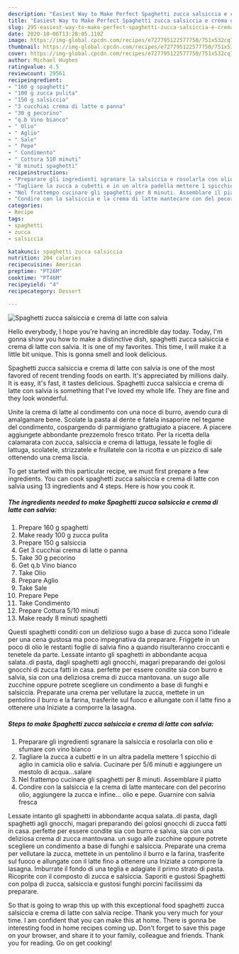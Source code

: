 ```yaml
---
description: "Easiest Way to Make Perfect Spaghetti zucca salsiccia e crema di latte con salvia"
title: "Easiest Way to Make Perfect Spaghetti zucca salsiccia e crema di latte con salvia"
slug: 295-easiest-way-to-make-perfect-spaghetti-zucca-salsiccia-e-crema-di-latte-con-salvia
date: 2020-10-06T13:28:05.110Z
image: https://img-global.cpcdn.com/recipes/e727795122577750/751x532cq70/spaghetti-zucca-salsiccia-e-crema-di-latte-con-salvia-recipe-main-photo.jpg
thumbnail: https://img-global.cpcdn.com/recipes/e727795122577750/751x532cq70/spaghetti-zucca-salsiccia-e-crema-di-latte-con-salvia-recipe-main-photo.jpg
cover: https://img-global.cpcdn.com/recipes/e727795122577750/751x532cq70/spaghetti-zucca-salsiccia-e-crema-di-latte-con-salvia-recipe-main-photo.jpg
author: Michael Hughes
ratingvalue: 4.5
reviewcount: 29561
recipeingredient:
- "160 g spaghetti"
- "100 g zucca pulita"
- "150 g salsiccia"
- "3 cucchiai crema di latte o panna"
- "30 g pecorino"
- "q.b Vino bianco"
- " Olio"
- " Aglio"
- " Sale"
- " Pepe"
- " Condimento"
- " Cottura 510 minuti"
- "8 minuti spaghetti"
recipeinstructions:
- "Preparare gli ingredienti sgranare la salsiccia e rosolarla con olio e sfumare con vino bianco"
- "Tagliare la zucca a cubetti e in un altra padella mettere 1 spicchio di aglio in camicia olio e salvia. Cucinare per 5/6 minuti e aggiungere un mestolo di acqua...salare"
- "Nel frattempo cucinare gli spaghetti per 8 minuti. Assemblare il piatto"
- "Condire con la salsiccia e la crema di latte mantecare con del pecorino olio, aggiungere la zucca e infine... olio e pepe. Guarnire con salvia fresca"
categories:
- Recipe
tags:
- spaghetti
- zucca
- salsiccia

katakunci: spaghetti zucca salsiccia 
nutrition: 204 calories
recipecuisine: American
preptime: "PT26M"
cooktime: "PT46M"
recipeyield: "4"
recipecategory: Dessert

---
```



![Spaghetti zucca salsiccia e crema di latte con salvia](https://img-global.cpcdn.com/recipes/e727795122577750/751x532cq70/spaghetti-zucca-salsiccia-e-crema-di-latte-con-salvia-recipe-main-photo.jpg)

Hello everybody, I hope you're having an incredible day today. Today, I'm gonna show you how to make a distinctive dish, spaghetti zucca salsiccia e crema di latte con salvia. It is one of my favorites. This time, I will make it a little bit unique. This is gonna smell and look delicious.

Spaghetti zucca salsiccia e crema di latte con salvia is one of the most favored of recent trending foods on earth. It's appreciated by millions daily. It is easy, it's fast, it tastes delicious. Spaghetti zucca salsiccia e crema di latte con salvia is something that I've loved my whole life. They are fine and they look wonderful.

Unite la crema di latte al condimento con una noce di burro, avendo cura di amalgamare bene. Scolate la pasta al dente e fatela insaporire nel tegame del condimento, cospargendo di parmigiano grattugiato a piacere. A piacere aggiungete abbondante prezzemolo fresco tritato. Per la ricetta della calamarata con zucca, salsiccia e crema di lattuga, lessate le foglie di lattuga, scolatele, strizzatele e frullatele con la ricotta e un pizzico di sale ottenendo una crema liscia.


To get started with this particular recipe, we must first prepare a few ingredients. You can cook spaghetti zucca salsiccia e crema di latte con salvia using 13 ingredients and 4 steps. Here is how you cook it.

<!--inarticleads1-->

##### The ingredients needed to make Spaghetti zucca salsiccia e crema di latte con salvia:

1. Prepare 160 g spaghetti
1. Make ready 100 g zucca pulita
1. Prepare 150 g salsiccia
1. Get 3 cucchiai crema di latte o panna
1. Take 30 g pecorino
1. Get q.b Vino bianco
1. Take  Olio
1. Prepare  Aglio
1. Take  Sale
1. Prepare  Pepe
1. Take  Condimento
1. Prepare  Cottura 5/10 minuti
1. Make ready 8 minuti spaghetti


Questi spaghetti conditi con un delizioso sugo a base di zucca sono l&#39;ideale per una cena gustosa ma poco impegnativa da preparare. Friggete in un poco di olio le restanti foglie di salvia fino a quando risulteranno croccanti e tenetele da parte. Lessate intanto gli spaghetti in abbondante acqua salata..di pasta, dagli spaghetti agli gnocchi, magari preparando dei golosi gnocchi di zucca fatti in casa. perfette per essere condite sia con burro e salvia, sia con una deliziosa crema di zucca mantovana. un sugo alle zucchine oppure potrete scegliere un condimento a base di funghi e salsiccia. Preparate una crema per vellutare la zucca, mettete in un pentolino il burro e la farina, trasferite sul fuoco e allungate con il latte fino a ottenere una Iniziate a comporre la lasagna. 

<!--inarticleads2-->

##### Steps to make Spaghetti zucca salsiccia e crema di latte con salvia:

1. Preparare gli ingredienti sgranare la salsiccia e rosolarla con olio e sfumare con vino bianco
1. Tagliare la zucca a cubetti e in un altra padella mettere 1 spicchio di aglio in camicia olio e salvia. Cucinare per 5/6 minuti e aggiungere un mestolo di acqua...salare
1. Nel frattempo cucinare gli spaghetti per 8 minuti. Assemblare il piatto
1. Condire con la salsiccia e la crema di latte mantecare con del pecorino olio, aggiungere la zucca e infine... olio e pepe. Guarnire con salvia fresca


Lessate intanto gli spaghetti in abbondante acqua salata..di pasta, dagli spaghetti agli gnocchi, magari preparando dei golosi gnocchi di zucca fatti in casa. perfette per essere condite sia con burro e salvia, sia con una deliziosa crema di zucca mantovana. un sugo alle zucchine oppure potrete scegliere un condimento a base di funghi e salsiccia. Preparate una crema per vellutare la zucca, mettete in un pentolino il burro e la farina, trasferite sul fuoco e allungate con il latte fino a ottenere una Iniziate a comporre la lasagna. Imburrate il fondo di una teglia e adagiate il primo strato di pasta. Ricoprite con il composto di zucca e salsiccia. Saporiti e gustosi Spaghetti con polpa di zucca, salsiccia e gustosi funghi porcini facilissimi da preparare. 

So that is going to wrap this up with this exceptional food spaghetti zucca salsiccia e crema di latte con salvia recipe. Thank you very much for your time. I am confident that you can make this at home. There is gonna be interesting food in home recipes coming up. Don't forget to save this page on your browser, and share it to your family, colleague and friends. Thank you for reading. Go on get cooking!
